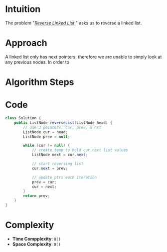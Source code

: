 # Intuition

The problem "*[Reverse Linked List
](https://leetcode.com/problems/reverse-linked-list/)*" asks us to reverse a linked list.

# Approach

A linked list only has next pointers, therefore we are unable to simply look at any previous nodes. In order to

# Algorithm Steps

# Code

```java
class Solution {
    public ListNode reverseList(ListNode head) {
        // use 3 pointers: cur, prev, & nxt
        ListNode cur = head;
        ListNode prev = null;

        while (cur != null) {
            // create temp to hold cur.next list values
            ListNode next = cur.next;

            // start reversing list
            cur.next = prev;

            // update ptrs each iteration
            prev = cur;
            cur = next;
        }
        return prev;
    }
}
```

# Complexity

- **Time Compplexity**: `O()`
- **Space Complexity**: `O()`
